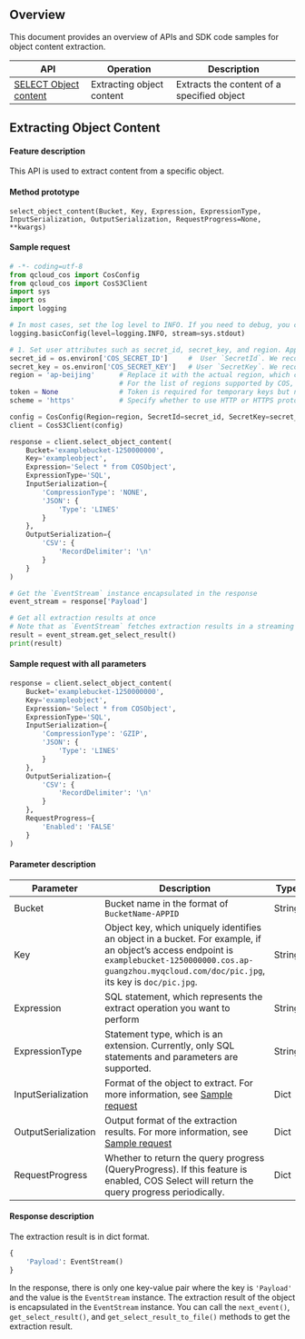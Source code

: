 ## Overview

This document provides an overview of APIs and SDK code samples for object content extraction.

| API | Operation | Description |
| ------------------------------------------------------------ | -------------- | ----------------------------------------- |
| [SELECT Object content](https://www.tencentcloud.com/document/product/436/32360) | Extracting object content | Extracts the content of a specified object |

## Extracting Object Content

#### Feature description

This API is used to extract content from a specific object.

#### Method prototype

```
select_object_content(Bucket, Key, Expression, ExpressionType, InputSerialization, OutputSerialization, RequestProgress=None, **kwargs)
```
#### Sample request

```python
# -*- coding=utf-8
from qcloud_cos import CosConfig
from qcloud_cos import CosS3Client
import sys
import os
import logging

# In most cases, set the log level to INFO. If you need to debug, you can set it to DEBUG and the SDK will print information about the communication with the server.
logging.basicConfig(level=logging.INFO, stream=sys.stdout)

# 1. Set user attributes such as secret_id, secret_key, and region. Appid has been removed from CosConfig and thus needs to be specified in Bucket, which is formatted as BucketName-Appid.
secret_id = os.environ['COS_SECRET_ID']     #  User `SecretId`. We recommend you use a sub-account key and follow the principle of least privilege to reduce risks. For information about how to obtain a sub-account key, visit https://www.tencentcloud.com/document/product/598/32675.
secret_key = os.environ['COS_SECRET_KEY']   # User `SecretKey`. We recommend you use a sub-account key and follow the principle of least privilege to reduce risks. For information about how to obtain a sub-account key, visit https://www.tencentcloud.com/document/product/598/32675.
region = 'ap-beijing'      # Replace it with the actual region, which can be viewed in the console at https://console.cloud.tencent.com/cos5/bucket.
                           # For the list of regions supported by COS, visit https://www.tencentcloud.com/document/product/436/6224.
token = None               # Token is required for temporary keys but not permanent keys. For more information about how to generate and use a temporary key, visit https://www.tencentcloud.com/document/product/436/14048.
scheme = 'https'           # Specify whether to use HTTP or HTTPS protocol to access COS. This field is optional and is `https` by default.

config = CosConfig(Region=region, SecretId=secret_id, SecretKey=secret_key, Token=token, Scheme=scheme)
client = CosS3Client(config)

response = client.select_object_content(
    Bucket='examplebucket-1250000000',
    Key='exampleobject',
    Expression='Select * from COSObject',
    ExpressionType='SQL',
    InputSerialization={
        'CompressionType': 'NONE',
        'JSON': {
            'Type': 'LINES'
        }
    },
    OutputSerialization={
        'CSV': {
            'RecordDelimiter': '\n'
        }
    }
)

# Get the `EventStream` instance encapsulated in the response
event_stream = response['Payload']

# Get all extraction results at once
# Note that as `EventStream` fetches extraction results in a streaming manner, when you call the `get_select_result()` method again, an empty set will be returned.
result = event_stream.get_select_result()
print(result)
```
#### Sample request with all parameters

```python
response = client.select_object_content(
    Bucket='examplebucket-1250000000',
    Key='exampleobject',
    Expression='Select * from COSObject',
    ExpressionType='SQL',
    InputSerialization={
        'CompressionType': 'GZIP',
        'JSON': {
            'Type': 'LINES'
        }
    },
    OutputSerialization={
        'CSV': {
            'RecordDelimiter': '\n'
        }
    },
    RequestProgress={
        'Enabled': 'FALSE'
    }
)
```
#### Parameter description

| Parameter | Description | Type | Required |
| -------------- | -------------- |---------- | ----------- |
| Bucket | Bucket name in the format of `BucketName-APPID` | String | Yes |
| Key | Object key, which uniquely identifies an object in a bucket. For example, if an object’s access endpoint is `examplebucket-1250000000.cos.ap-guangzhou.myqcloud.com/doc/pic.jpg`, its key is `doc/pic.jpg`. | String | Yes |
|Expression| SQL statement, which represents the extract operation you want to perform | String| Yes |
| ExpressionType | Statement type, which is an extension. Currently, only SQL statements and parameters are supported. | String | Yes |
|InputSerialization| Format of the object to extract. For more information, see [Sample request](https://www.tencentcloud.com/document/product/436/32360#.E8.AF.B7.E6.B1.82)| Dict | Yes|
|OutputSerialization| Output format of the extraction results. For more information, see [Sample request](https://www.tencentcloud.com/document/product/436/32360#.E8.AF.B7.E6.B1.82)| Dict | Yes|
| RequestProgress | Whether to return the query progress (QueryProgress). If this feature is enabled, COS Select will return the query progress periodically. | Dict| No |

#### Response description

The extraction result is in dict format.

```python
{
    'Payload': EventStream()
}
```

In the response, there is only one key-value pair where the key is `'Payload'` and the value is the `EventStream` instance. The extraction result of the object is encapsulated in the `EventStream` instance. You can call the `next_event()`, `get_select_result()`, and `get_select_result_to_file()` methods to get the extraction result.
